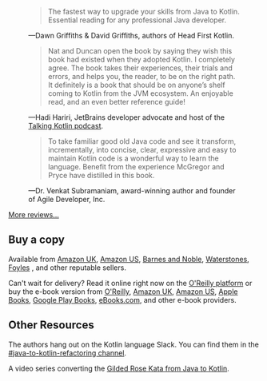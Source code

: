 <div class="slider">
  <div class="slides">
    <div id="slide-1">
      <figure>
        <blockquote>
          The fastest way to upgrade your skills from Java to Kotlin. 
          Essential reading for any professional Java developer.
        </blockquote>
        <figcaption>
          —Dawn Griffiths & David Griffiths, 
          authors of Head First Kotlin.
        </figcaption>
      </figure>
    </div>
    <div id="slide-2">
      <figure>
        <blockquote>
          Nat and Duncan open the book by saying they wish this book had existed when they adopted Kotlin. 
          I completely agree. The book takes their experiences, their trials and errors, and helps you, the reader, to be on the right path. 
          It definitely is  a book that should be on anyone’s shelf coming to Kotlin from the JVM ecosystem. 
          An enjoyable read, and an even better reference guide!
        </blockquote>
        <figcaption>
         —Hadi Hariri, JetBrains developer advocate and host of the 
         <a href="https://talkingkotlin.com/" title="Talking Kotlin home page">Talking Kotlin podcast</a>.
        </figcaption>
      </figure>
    </div>
    <div id="slide-3">
      <figure>
        <blockquote>
          To take familiar good old Java code and see it transform, incrementally, into concise, clear, expressive and easy to maintain Kotlin code is a wonderful way to learn the language.
          Benefit from the experience McGregor and Pryce have distilled in this book.
        </blockquote>
        <figcaption>
          —Dr. Venkat Subramaniam,
          award-winning author and founder of Agile Developer, Inc.
        </figcaption>
      </figure>
    </div>
  </div>
</div>

[More reviews...](reviews.html)

## Buy a copy

Available from
[Amazon UK](https://www.amazon.co.uk/Java-Kotlin-Refactoring-Duncan-McGregor/dp/1492082279),
[Amazon US](https://www.amazon.com/Java-Kotlin-Refactoring-Duncan-McGregor/dp/1492082279),
[Barnes and Noble](https://www.barnesandnoble.com/w/java-to-kotlin-duncan-mcgregor/1139044173?ean=9781492082279),
[Waterstones](https://www.waterstones.com/book/java-to-kotlin/duncan-mcgregor/nat-pryce/9781492082279),
[Foyles](https://www.foyles.co.uk/witem/computing-it/java-to-kotlin-a-refactoring-guidebook,duncan-mcgregor-nat-pryce-9781492082279)
, and other reputable sellers.

Can't wait for delivery? Read it online right now on
the [O'Reilly platform](https://www.oreilly.com/library/view/java-to-kotlin/9781492082262/)
or buy the e-book version from
[O'Reilly](https://shop.aer.io/oreilly/p/java-to-kotlin/9781492082279-9149),
[Amazon UK](https://www.amazon.co.uk/Java-Kotlin-Duncan-McGregor-ebook-dp-B09CT5KZLM/dp/B09CT5KZLM/),
[Amazon US](https://www.amazon.com/Java-Kotlin-Duncan-McGregor-ebook-dp-B09CT5KZLM/dp/B09CT5KZLM/),
[Apple Books](https://books.apple.com/gb/book/java-to-kotlin/id1581503494),
[Google Play Books](https://play.google.com/store/books/details/Duncan_McGregor_Java_to_Kotlin?id=6d09EAAAQBAJ),
[eBooks.com](https://www.ebooks.com/en-us/book/210356108/java-to-kotlin/duncan-mcgregor/), and other e-book providers.

## Other Resources

The authors hang out on the Kotlin language Slack. You can find them in
the [#java-to-kotlin-refactoring channel](https://kotlinlang.slack.com/archives/C02GZL8HJHY).

A video series converting
the [Gilded Rose Kata from Java to Kotlin](https://youtube.com/playlist?list=PL1ssMPpyqocjo6kkNCg-ncTyAW0nECPmq).
